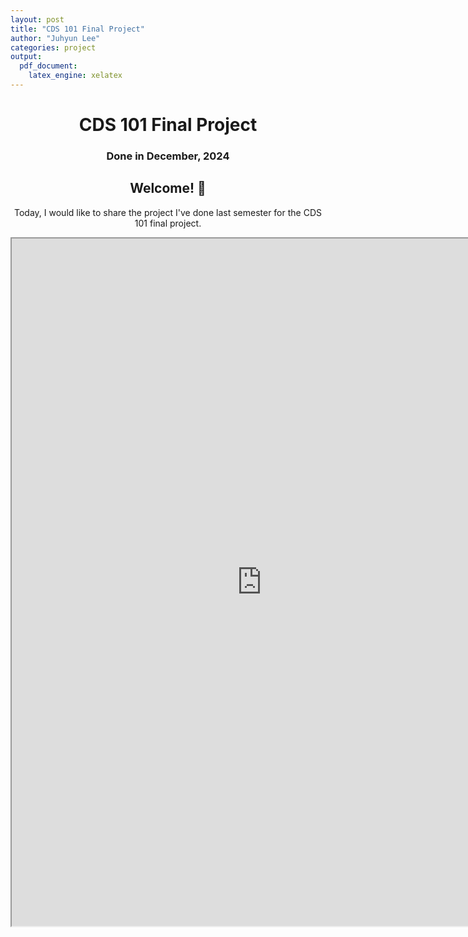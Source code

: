 ```yaml
---
layout: post
title: "CDS 101 Final Project"
author: "Juhyun Lee"
categories: project
output: 
  pdf_document:
    latex_engine: xelatex
---
```


<center>

# CDS 101 Final Project

### Done in December, 2024


## Welcome! 🎉

Today, I would like to share the project I've done last semester for the CDS 101 final project.

<iframe src="https://drive.google.com/viewerng/viewer?embedded=true&url=https://drive.google.com/file/d/1AthHgv6bYjYG7YSuSK4avcf89B7IIBOE/view" 
          width="800px" 
          height="1100px">
  </iframe>

</center>
